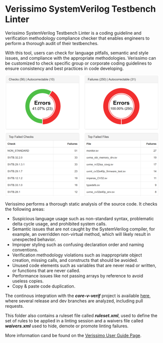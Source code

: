 # Verissimo SystemVerilog Testbench Linter

Verissimo SystemVerilog Testbench Linter is a coding guideline and verification methodology compliance checker that enables engineers to perform a thorough audit of their testbenches.

With this tool, users can check for language pitfalls, semantic and style issues, and compliance with the appropriate methodologies. Verissimo can be customized to check specific group or corporate coding guidelines to ensure consistency and best practices in code developing.



![Image of Yaktocat](verissimo-html-report-hits-table.png)



Verissimo performs a thorough static analysis of the source code. It checks the following areas:
+ Suspicious language usage such as non-standard syntax, problematic delta cycle usage, and prohibited system calls.
+ Semantic issues that are not caught by the SystemVerilog compiler, for example, an overridden non-virtual method, which will likely result in unexpected behavior.
+ Improper styling such as confusing declaration order and naming conventions.
+ Verification methodology violations such as inappropriate object creation, missing calls, and constructs that should be avoided.
+ Unused code elements such as variables that are never read or written, or functions that are never called.
+ Performance issues like not passing arrays by reference to avoid useless copies.
+ Copy & paste code duplication.

The continous integration with the ***core-v-verif*** project is available [here](https://www.dvteclipse.com/core5verif-verissimo/1/main/index.html), where several release and dev branches are analyzed, including pull requests.

This folder also contains a ruleset file called ***ruleset.xml***, used to define the set of rules to be applied in a linting session and a waivers file called ***waivers.xml*** used to hide, demote or promote linting failures.

More information cand be found on the [Verissimo User Guide Page](https://www.dvteclipse.com/documentation/svlinter/index.html).
